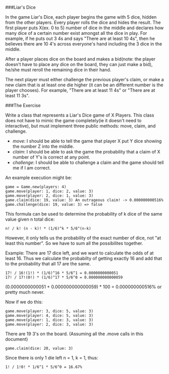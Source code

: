###Liar's Dice

In the game Liar's Dice, each player begins the game with 5 dice, hidden from the other players.  Every player rolls the dice and hides the result. The first player puts X(ex. 0 to 5) number of dice in the middle and declares how many dice of a certain number exist amongst all the dice in play. For example, if he puts out 3 4s and says "There are at least 10 4s", then he believes there are 10 4's across everyone's hand including the 3 dice in the middle.

After a player places dice on the board and makes a bid(note: the player doesn't have to place any dice on the board, they can just make a bid), he/she must reroll the remaining dice in their hand.

The next player must either challenge the previous player's claim, or make a new claim that is at least one die higher (it can be an different number is the player chooses). For example, "There are at least 11 4s" or "There are at least 11 3s".

###The Exercise

Write a class that represents a Liar's Dice game of X Players. This class does not have to mimic the game completely(ie it doesn't need to interactive), but must implement three public methods: move, claim, and challenge.

* _move_: I should be able to tell the game that player X put Y dice showing the number Z into the middle.
* _claim_: I should be able to ask the game the probability that a claim of X number of Y's is correct at any point.
* _challenge_: I should be able to challenge a claim and the game should tell me if I am correct.

An example execution might be:

```
game = Game.new(players: 4)
game.move(player: 1, dice: 2, value: 3)
game.move(player: 2, dice: 1, value: 3)
game.claim(dice: 19, value: 3) An outrageous claim! -> 0.000000000516%
game.challenge(dice: 19, value: 3) => false
```

This formula can be used to determine the probability of k dice of the same value given n total dice:

```
n! / k! (n - k)! * (1/6)^k * 5/6^(n-k)
```
However, it only tells us the probability of the exact number of dice, not "at least this number". So we have to sum all the possibilites together.

Example: There are 17 dice left, and we want to calculate the odds of at least 16.
Thus we calculate the probabilty of getting exactly 16 and add that to the probability that all 17 are the same.

```
17! / 16!(1!) * (1/6)^16 * 5/6^1 = 0.0000000000051
17! / 17!(0!) * (1/6)^17 * 5/6^0 = 0.000000000000059
```

(0.0000000000051 + 0.000000000000059) * 100 = 0.000000000516% or pretty much never.

Now if we do this:

```
game.move(player: 3, dice: 5, value: 3)
game.move(player: 4, dice: 5, value: 3)
game.move(player: 1, dice: 3, value: 3)
game.move(player: 2, dice: 3, value: 3)
```

There are 19 3's on the board. (Assuming all the .move calls in this document)

```
game.claim(dice: 20, value: 3)
```

Since there is only 1 die left n = 1, k = 1, thus:

```
1! / 1!0! * 1/6^1 * 5/6^0 = 16.67%
```
